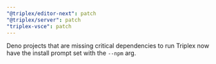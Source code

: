 ```yaml
---
"@triplex/editor-next": patch
"@triplex/server": patch
"triplex-vsce": patch
---
```


Deno projects that are missing critical dependencies to run Triplex now have the install prompt set with the `--npm` arg.
